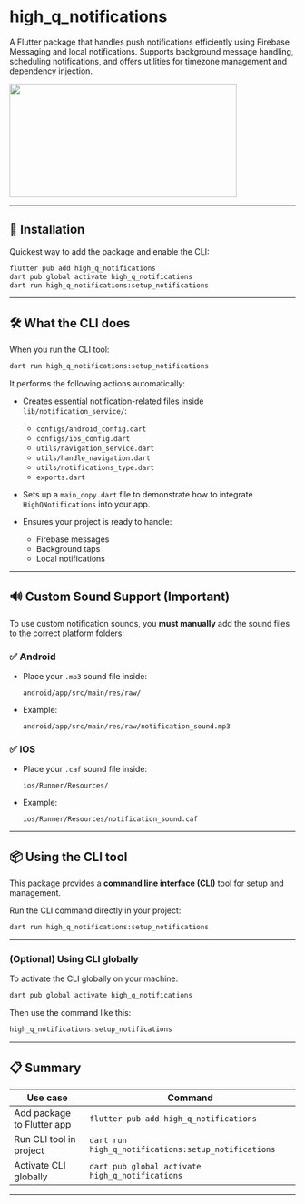 # high_q_notifications

A Flutter package that handles push notifications efficiently using Firebase Messaging
and local notifications. Supports background message handling, scheduling notifications,
and offers utilities for timezone management and dependency injection.

<img src="https://github.com/user-attachments/assets/8ab2c12d-fb93-4a23-87a4-12ba9d6a4a9d" width="400" height="200"/>



---

## 🚀 Installation

Quickest way to add the package and enable the CLI:

```bash
flutter pub add high_q_notifications
dart pub global activate high_q_notifications
dart run high_q_notifications:setup_notifications
````

---

## 🛠️ What the CLI does

When you run the CLI tool:

```bash
dart run high_q_notifications:setup_notifications
```

It performs the following actions automatically:

* Creates essential notification-related files inside `lib/notification_service/`:

    * `configs/android_config.dart`
    * `configs/ios_config.dart`
    * `utils/navigation_service.dart`
    * `utils/handle_navigation.dart`
    * `utils/notifications_type.dart`
    * `exports.dart`
* Sets up a `main_copy.dart` file to demonstrate how to integrate `HighQNotifications` into your
  app.
* Ensures your project is ready to handle:

    * Firebase messages
    * Background taps
    * Local notifications

---

## 🔊 Custom Sound Support (Important)

To use custom notification sounds, you **must manually** add the sound files to the correct platform
folders:

### ✅ Android

* Place your `.mp3` sound file inside:

  ```
  android/app/src/main/res/raw/
  ```
* Example:

  ```
  android/app/src/main/res/raw/notification_sound.mp3
  ```

### ✅ iOS

* Place your `.caf` sound file inside:

  ```
  ios/Runner/Resources/
  ```


* Example:

  ```
  ios/Runner/Resources/notification_sound.caf
  ```

---

## 📦 Using the CLI tool

This package provides a **command line interface (CLI)** tool for setup and management.

Run the CLI command directly in your project:

```bash
dart run high_q_notifications:setup_notifications
```

---

### (Optional) Using CLI globally

To activate the CLI globally on your machine:

```bash
dart pub global activate high_q_notifications
```

Then use the command like this:

```bash
high_q_notifications:setup_notifications
```

---

## 📋 Summary

| Use case                   | Command                                             |
|----------------------------|-----------------------------------------------------|
| Add package to Flutter app | `flutter pub add high_q_notifications`              |
| Run CLI tool in project    | `dart run high_q_notifications:setup_notifications` |
| Activate CLI globally      | `dart pub global activate high_q_notifications`     |

---


